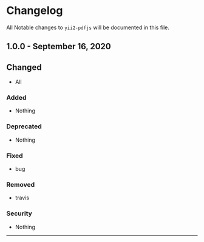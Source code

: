 # Changelog

All Notable changes to `yii2-pdfjs` will be documented in this file.

## 1.0.0 - September 16, 2020

## Changed
- All

### Added
- Nothing

### Deprecated
- Nothing

### Fixed
- bug

### Removed
- travis

### Security
- Nothing

---

